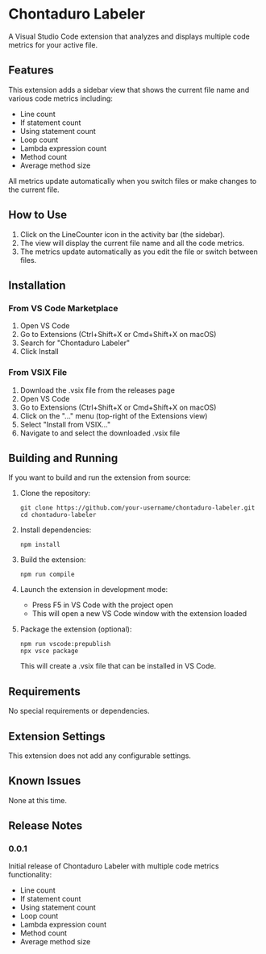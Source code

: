 # Chontaduro Labeler

A Visual Studio Code extension that analyzes and displays multiple code metrics for your active file.

## Features

This extension adds a sidebar view that shows the current file name and various code metrics including:

- Line count
- If statement count
- Using statement count
- Loop count
- Lambda expression count
- Method count
- Average method size

All metrics update automatically when you switch files or make changes to the current file.

## How to Use

1. Click on the LineCounter icon in the activity bar (the sidebar).
2. The view will display the current file name and all the code metrics.
3. The metrics update automatically as you edit the file or switch between files.

## Installation

### From VS Code Marketplace
1. Open VS Code
2. Go to Extensions (Ctrl+Shift+X or Cmd+Shift+X on macOS)
3. Search for "Chontaduro Labeler"
4. Click Install

### From VSIX File
1. Download the .vsix file from the releases page
2. Open VS Code
3. Go to Extensions (Ctrl+Shift+X or Cmd+Shift+X on macOS)
4. Click on the "..." menu (top-right of the Extensions view)
5. Select "Install from VSIX..."
6. Navigate to and select the downloaded .vsix file

## Building and Running

If you want to build and run the extension from source:

1. Clone the repository:
   ```
   git clone https://github.com/your-username/chontaduro-labeler.git
   cd chontaduro-labeler
   ```

2. Install dependencies:
   ```
   npm install
   ```

3. Build the extension:
   ```
   npm run compile
   ```

4. Launch the extension in development mode:
   - Press F5 in VS Code with the project open
   - This will open a new VS Code window with the extension loaded

5. Package the extension (optional):
   ```
   npm run vscode:prepublish
   npx vsce package
   ```
   This will create a .vsix file that can be installed in VS Code.

## Requirements

No special requirements or dependencies.

## Extension Settings

This extension does not add any configurable settings.

## Known Issues

None at this time.

## Release Notes

### 0.0.1

Initial release of Chontaduro Labeler with multiple code metrics functionality:
- Line count
- If statement count
- Using statement count
- Loop count
- Lambda expression count
- Method count
- Average method size
